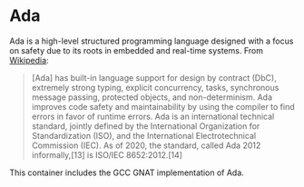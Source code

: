 # Ada

Ada is a high-level structured programming language designed with a focus on safety due to its roots in embedded and real-time systems.  From [Wikipedia](https://en.wikipedia.org/wiki/Ada_(programming_language)):

> [Ada] has built-in language support for design by contract (DbC), extremely strong typing, explicit concurrency, tasks, synchronous message passing, protected objects, and non-determinism. Ada improves code safety and maintainability by using the compiler to find errors in favor of runtime errors. Ada is an international technical standard, jointly defined by the International Organization for Standardization (ISO), and the International Electrotechnical Commission (IEC). As of 2020, the standard, called Ada 2012 informally,[13] is ISO/IEC 8652:2012.[14]

This container includes the GCC GNAT implementation of Ada.
